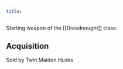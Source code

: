 ```yaml
---
title:
---
```

Starting weapon of the [[Dreadnought]] class.
## Acquisition
Sold by Twin Maiden Husks

